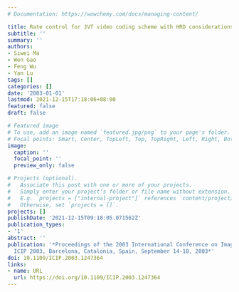 ```yaml
---
# Documentation: https://wowchemy.com/docs/managing-content/

title: Rate control for JVT video coding scheme with HRD considerations
subtitle: ''
summary: ''
authors:
- Siwei Ma
- Wen Gao
- Feng Wu
- Yan Lu
tags: []
categories: []
date: '2003-01-01'
lastmod: 2021-12-15T17:18:06+08:00
featured: false
draft: false

# Featured image
# To use, add an image named `featured.jpg/png` to your page's folder.
# Focal points: Smart, Center, TopLeft, Top, TopRight, Left, Right, BottomLeft, Bottom, BottomRight.
image:
  caption: ''
  focal_point: ''
  preview_only: false

# Projects (optional).
#   Associate this post with one or more of your projects.
#   Simply enter your project's folder or file name without extension.
#   E.g. `projects = ["internal-project"]` references `content/project/deep-learning/index.md`.
#   Otherwise, set `projects = []`.
projects: []
publishDate: '2021-12-15T09:18:05.071562Z'
publication_types:
- '1'
abstract: ''
publication: '*Proceedings of the 2003 International Conference on Image Processing,
  ICIP 2003, Barcelona, Catalonia, Spain, September 14-18, 2003*'
doi: 10.1109/ICIP.2003.1247364
links:
- name: URL
  url: https://doi.org/10.1109/ICIP.2003.1247364
---
```

